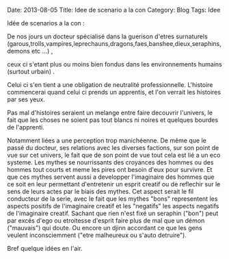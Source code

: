 Date: 2013-08-05
Title: Idee de scenario a la con
Category: Blog
Tags: Idee

Idée de scenarios a la con :

De nos jours un docteur spécialisé dans la guerison d'etres surnaturels (garous,trolls,vampires,leprechauns,dragons,faes,banshee,dieux,seraphins,demons etc ...) , 

ceux ci s'etant plus ou moins bien fondus dans les environnements humains (surtout urbain) .

Celui ci s'en tient a une obligation de neutralité professionnelle. L'histoire commencerai quand celui ci prends un apprentis, et l'on verrait les histoires par ses yeux.

Pas mal d'histoires seraient un melange entre faire decouvrir l'univers, le fait que les choses ne soient pas tout blancs ni noires et quelques bourdes de l'apprenti.

Notamment liées a une perception trop manichéenne. De même que le passé du docteur, ses relations avec les diverses factions, sur son point de vue sur cet univers, le fait que de son point de vue tout cela est lié a un eco systeme. Les mythes se nourrissants des croyances des hommes ou des hommes tout courts et meme les pires ont besoin d'eux pour survivre. Et que ces mythes servent aussi a developper l'imaginaire des hommes que ce soit en leur permettant d'entretenir un esprit creatif ou de reflechir sur le sens de leurs actes par le biais des mythes. Cet aspect serait le fil conducteur de la serie, avec le fait que les mythes "bons" representent les aspects positifs de l'imaginaire creatif et les "negatifs" les aspects negatifs de l'imaginaire creatif. Sachant que rien n'est fixé un seraphin ("bon") peut par excés d'ego ou etroitesse d'esprit faire plus de mal que un démon ("mauvais") qui doute. Ou encore un djinn accordant ce que les gens veulent inconsciemment ("etre malheureux ou s'auto detruire"). 

Bref quelque idées en l'air.

